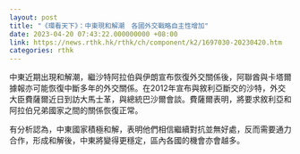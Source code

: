 ```yaml
---
layout: post
title: "《環看天下》：中東現和解潮　各國外交戰略自主性增加"
date: 2023-04-20 07:43:22.000000000 +08:00
link: https://news.rthk.hk/rthk/ch/component/k2/1697030-20230420.htm
categories: rthk
---
```


中東近期出現和解潮，繼沙特阿拉伯與伊朗宣布恢復外交關係後，阿聯酋與卡塔爾據報亦可能恢復中斷多年的外交關係。在2012年宣布與敘利亞斷交的沙特，外交大臣費薩爾近日到訪大馬士革，與總統巴沙爾會談。費薩爾表明，將要求敘利亞和阿拉伯兄弟國家之間的關係恢復正常。

有分析認為，中東國家積極和解，表明他們相信繼續對抗並無好處，反而需要通力合作，形成和解後，中東將變得更穩定，區內各國的機會亦會越多。
